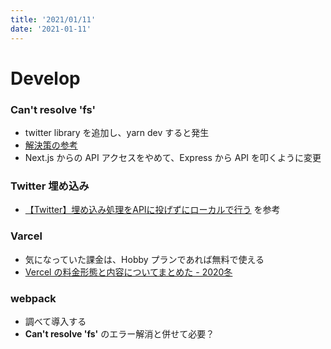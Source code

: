 ```yaml
---
title: '2021/01/11'
date: '2021-01-11'
---
```


# Develop
### Can't resolve 'fs'
- twitter library を追加し、yarn dev すると発生
- <a href="https://megu-tech.hatenablog.com/entry/2019/10/09/170631">解決策の参考</a>
- Next.js からの API アクセスをやめて、Express から API を叩くように変更
### Twitter 埋め込み
- <a href="http://mizuff.hatenablog.com/entry/twitter-oembed">【Twitter】埋め込み処理をAPIに投げずにローカルで行う</a> を参考
### Varcel
- 気になっていた課金は、Hobby プランであれば無料で使える
- <a href="https://zenn.dev/lollipop_onl/articles/eoz-vercel-pricing-2020">Vercel の料金形態と内容についてまとめた - 2020冬</a>
### webpack
- 調べて導入する
- **Can't resolve 'fs'** のエラー解消と併せて必要？